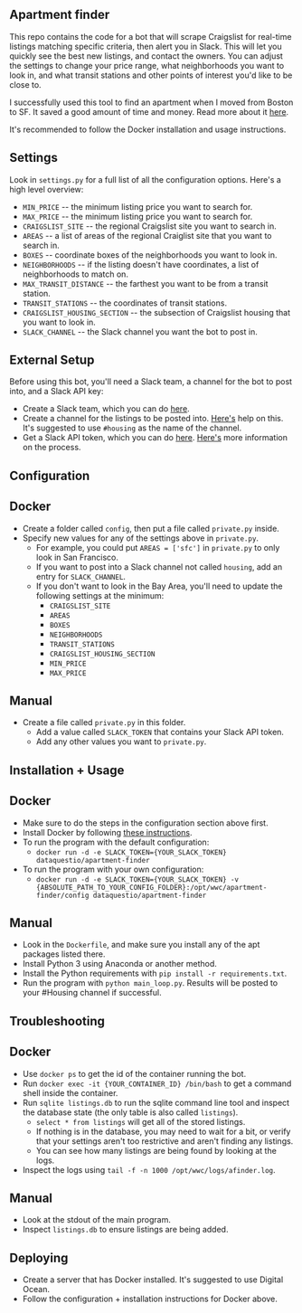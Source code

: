 Apartment finder
-------------------
 
This repo contains the code for a bot that will scrape Craigslist for real-time listings matching specific criteria, then alert you in Slack.  This will let you quickly see the best new listings, and contact the owners.  You can adjust the settings to change your price range, what neighborhoods you want to look in, and what transit stations and other points of interest you'd like to be close to.

I successfully used this tool to find an apartment when I moved from Boston to SF.  It saved a good amount of time and money.  Read more about it [here](https://www.dataquest.io/blog/apartment-finding-slackbot/).

It's recommended to follow the Docker installation and usage instructions.

Settings
--------------------

Look in `settings.py` for a full list of all the configuration options.  Here's a high level overview:

* `MIN_PRICE` -- the minimum listing price you want to search for.
* `MAX_PRICE` -- the minimum listing price you want to search for.
* `CRAIGSLIST_SITE` -- the regional Craigslist site you want to search in.
* `AREAS` -- a list of areas of the regional Craiglist site that you want to search in.
* `BOXES` -- coordinate boxes of the neighborhoods you want to look in.
* `NEIGHBORHOODS` -- if the listing doesn't have coordinates, a list of neighborhoods to match on.
* `MAX_TRANSIT_DISTANCE` -- the farthest you want to be from a transit station.
* `TRANSIT_STATIONS` -- the coordinates of transit stations.
* `CRAIGSLIST_HOUSING_SECTION` -- the subsection of Craigslist housing that you want to look in.
* `SLACK_CHANNEL` -- the Slack channel you want the bot to post in.

External Setup
--------------------

Before using this bot, you'll need a Slack team, a channel for the bot to post into, and a Slack API key:

* Create a Slack team, which you can do [here](https://slack.com/create#email).  
* Create a channel for the listings to be posted into.  [Here's](https://get.slack.help/hc/en-us/articles/201402297-Creating-a-channel) help on this.  It's suggested to use `#housing` as the name of the channel.
* Get a Slack API token, which you can do [here](https://api.slack.com/docs/oauth-test-tokens).  [Here's](https://get.slack.help/hc/en-us/articles/215770388-Creating-and-regenerating-API-tokens) more information on the process.

Configuration
--------------------

## Docker

* Create a folder called `config`, then put a file called `private.py` inside.
* Specify new values for any of the settings above in `private.py`.
    * For example, you could put `AREAS = ['sfc']` in `private.py` to only look in San Francisco.
    * If you want to post into a Slack channel not called `housing`, add an entry for `SLACK_CHANNEL`.
    * If you don't want to look in the Bay Area, you'll need to update the following settings at the minimum:
        * `CRAIGSLIST_SITE`
        * `AREAS`
        * `BOXES`
        * `NEIGHBORHOODS`
        * `TRANSIT_STATIONS`
        * `CRAIGSLIST_HOUSING_SECTION`
        * `MIN_PRICE`
        * `MAX_PRICE`

## Manual

* Create a file called `private.py` in this folder.
    * Add a value called `SLACK_TOKEN` that contains your Slack API token.
    * Add any other values you want to `private.py`.

Installation + Usage
--------------------

## Docker

* Make sure to do the steps in the configuration section above first.
* Install Docker by following [these instructions](https://docs.docker.com/engine/installation/).
* To run the program with the default configuration:
    * `docker run -d -e SLACK_TOKEN={YOUR_SLACK_TOKEN} dataquestio/apartment-finder`
* To run the program with your own configuration:
    * `docker run -d -e SLACK_TOKEN={YOUR_SLACK_TOKEN} -v {ABSOLUTE_PATH_TO_YOUR_CONFIG_FOLDER}:/opt/wwc/apartment-finder/config dataquestio/apartment-finder`
    
## Manual

* Look in the `Dockerfile`, and make sure you install any of the apt packages listed there.
* Install Python 3 using Anaconda or another method.
* Install the Python requirements with `pip install -r requirements.txt`.
* Run the program with `python main_loop.py`. Results will be posted to your #Housing channel if successful.

Troubleshooting
---------------------

## Docker

* Use `docker ps` to get the id of the container running the bot.
* Run `docker exec -it {YOUR_CONTAINER_ID} /bin/bash` to get a command shell inside the container.
* Run `sqlite listings.db` to run the sqlite command line tool and inspect the database state (the only table is also called `listings`).
    * `select * from listings` will get all of the stored listings.
    * If nothing is in the database, you may need to wait for a bit, or verify that your settings aren't too restrictive and aren't finding any listings.
    * You can see how many listings are being found by looking at the logs.
* Inspect the logs using `tail -f -n 1000 /opt/wwc/logs/afinder.log`.

## Manual

* Look at the stdout of the main program.
* Inspect `listings.db` to ensure listings are being added.

Deploying
---------------------

* Create a server that has Docker installed.  It's suggested to use Digital Ocean.
* Follow the configuration + installation instructions for Docker above.

